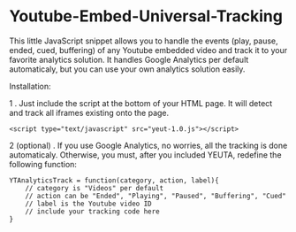 Youtube-Embed-Universal-Tracking
================================

This little JavaScript snippet allows you to handle the events (play, pause, ended, cued, buffering) of any Youtube 
embedded video and track it to your favorite analytics solution. 
It handles Google Analytics per default automaticaly, but you can use your own analytics solution easily.

Installation:

1 . Just include the script at the bottom of your HTML page. It will detect and track all iframes existing onto the page.

    <script type="text/javascript" src="yeut-1.0.js"></script>	

2 (optional) . If you use Google Analytics, no worries, all the tracking is done automaticaly. Otherwise, you must, after you included 
YEUTA, redefine the following function:

    YTAnalyticsTrack = function(category, action, label){
        // category is "Videos" per default
        // action can be "Ended", "Playing", "Paused", "Buffering", "Cued"
        // label is the Youtube video ID
        // include your tracking code here
    }

